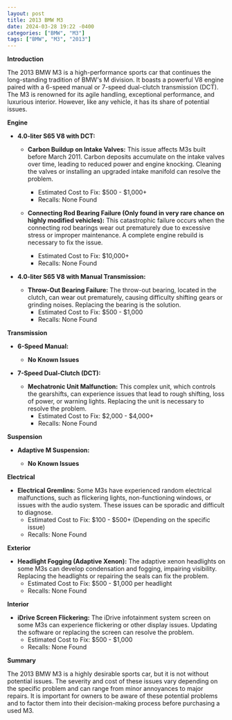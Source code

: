 ```yaml
---
layout: post
title: 2013 BMW M3
date: 2024-03-28 19:22 -0400
categories: ["BMW", "M3"]
tags: ["BMW", "M3", "2013"]
---
```

**Introduction**

The 2013 BMW M3 is a high-performance sports car that continues the long-standing tradition of BMW's M division. It boasts a powerful V8 engine paired with a 6-speed manual or 7-speed dual-clutch transmission (DCT). The M3 is renowned for its agile handling, exceptional performance, and luxurious interior. However, like any vehicle, it has its share of potential issues.

**Engine**

* **4.0-liter S65 V8 with DCT:**

    * **Carbon Buildup on Intake Valves:** This issue affects M3s built before March 2011. Carbon deposits accumulate on the intake valves over time, leading to reduced power and engine knocking. Cleaning the valves or installing an upgraded intake manifold can resolve the problem.
        * Estimated Cost to Fix: $500 - $1,000+
        * Recalls: None Found

    * **Connecting Rod Bearing Failure (Only found in very rare chance on highly modified vehicles):** This catastrophic failure occurs when the connecting rod bearings wear out prematurely due to excessive stress or improper maintenance. A complete engine rebuild is necessary to fix the issue.
        * Estimated Cost to Fix: $10,000+
        * Recalls: None Found

* **4.0-liter S65 V8 with Manual Transmission:**

    * **Throw-Out Bearing Failure:** The throw-out bearing, located in the clutch, can wear out prematurely, causing difficulty shifting gears or grinding noises. Replacing the bearing is the solution.
        * Estimated Cost to Fix: $500 - $1,000
        * Recalls: None Found

**Transmission**

* **6-Speed Manual:**

    * **No Known Issues**

* **7-Speed Dual-Clutch (DCT):**

    * **Mechatronic Unit Malfunction:** This complex unit, which controls the gearshifts, can experience issues that lead to rough shifting, loss of power, or warning lights. Replacing the unit is necessary to resolve the problem.
        * Estimated Cost to Fix: $2,000 - $4,000+
        * Recalls: None Found

**Suspension**

* **Adaptive M Suspension:**

    * **No Known Issues**

**Electrical**

* **Electrical Gremlins:** Some M3s have experienced random electrical malfunctions, such as flickering lights, non-functioning windows, or issues with the audio system. These issues can be sporadic and difficult to diagnose.
    * Estimated Cost to Fix: $100 - $500+ (Depending on the specific issue)
    * Recalls: None Found

**Exterior**

* **Headlight Fogging (Adaptive Xenon):** The adaptive xenon headlights on some M3s can develop condensation and fogging, impairing visibility. Replacing the headlights or repairing the seals can fix the problem.
    * Estimated Cost to Fix: $500 - $1,000 per headlight
    * Recalls: None Found

**Interior**

* **iDrive Screen Flickering:** The iDrive infotainment system screen on some M3s can experience flickering or other display issues. Updating the software or replacing the screen can resolve the problem.
    * Estimated Cost to Fix: $500 - $1,000
    * Recalls: None Found

**Summary**

The 2013 BMW M3 is a highly desirable sports car, but it is not without potential issues. The severity and cost of these issues vary depending on the specific problem and can range from minor annoyances to major repairs. It is important for owners to be aware of these potential problems and to factor them into their decision-making process before purchasing a used M3.
